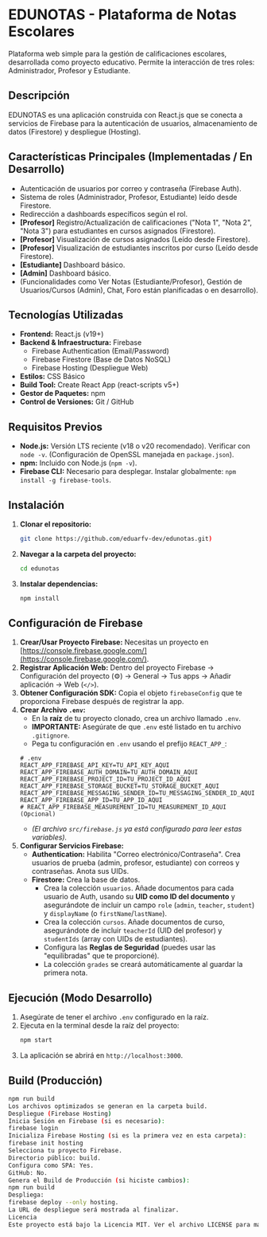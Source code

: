 # EDUNOTAS - Plataforma de Notas Escolares

Plataforma web simple para la gestión de calificaciones escolares, desarrollada como proyecto educativo. Permite la interacción de tres roles: Administrador, Profesor y Estudiante.

## Descripción

EDUNOTAS es una aplicación construida con React.js que se conecta a servicios de Firebase para la autenticación de usuarios, almacenamiento de datos (Firestore) y despliegue (Hosting).

## Características Principales (Implementadas / En Desarrollo)

*   Autenticación de usuarios por correo y contraseña (Firebase Auth).
*   Sistema de roles (Administrador, Profesor, Estudiante) leído desde Firestore.
*   Redirección a dashboards específicos según el rol.
*   **[Profesor]** Registro/Actualización de calificaciones ("Nota 1", "Nota 2", "Nota 3") para estudiantes en cursos asignados (Firestore).
*   **[Profesor]** Visualización de cursos asignados (Leído desde Firestore).
*   **[Profesor]** Visualización de estudiantes inscritos por curso (Leído desde Firestore).
*   **[Estudiante]** Dashboard básico.
*   **[Admin]** Dashboard básico.
*   (Funcionalidades como Ver Notas (Estudiante/Profesor), Gestión de Usuarios/Cursos (Admin), Chat, Foro están planificadas o en desarrollo).

## Tecnologías Utilizadas

*   **Frontend:** React.js (v19+)
*   **Backend & Infraestructura:** Firebase
    *   Firebase Authentication (Email/Password)
    *   Firebase Firestore (Base de Datos NoSQL)
    *   Firebase Hosting (Despliegue Web)
*   **Estilos:** CSS Básico
*   **Build Tool:** Create React App (react-scripts v5+)
*   **Gestor de Paquetes:** npm
*   **Control de Versiones:** Git / GitHub

## Requisitos Previos

*   **Node.js:** Versión LTS reciente (v18 o v20 recomendado). Verificar con `node -v`. (Configuración de OpenSSL manejada en `package.json`).
*   **npm:** Incluido con Node.js (`npm -v`).
*   **Firebase CLI:** Necesario para desplegar. Instalar globalmente: `npm install -g firebase-tools`.

## Instalación

1.  **Clonar el repositorio:**
    ```bash
    git clone https://github.com/eduarfv-dev/edunotas.git)
    ```
2.  **Navegar a la carpeta del proyecto:**
    ```bash
    cd edunotas 
    ```
3.  **Instalar dependencias:**
    ```bash
    npm install
    ```

## Configuración de Firebase

1.  **Crear/Usar Proyecto Firebase:** Necesitas un proyecto en [https://console.firebase.google.com/](https://console.firebase.google.com/).
2.  **Registrar Aplicación Web:** Dentro del proyecto Firebase -> Configuración del proyecto (⚙️) -> General -> Tus apps -> Añadir aplicación -> Web (`</>`).
3.  **Obtener Configuración SDK:** Copia el objeto `firebaseConfig` que te proporciona Firebase después de registrar la app.
4.  **Crear Archivo `.env`:**
    *   En la **raíz** de tu proyecto clonado, crea un archivo llamado `.env`.
    *   **IMPORTANTE:** Asegúrate de que `.env` esté listado en tu archivo `.gitignore`.
    *   Pega tu configuración en `.env` usando el prefijo `REACT_APP_`:
      ```plaintext
      # .env
      REACT_APP_FIREBASE_API_KEY=TU_API_KEY_AQUI
      REACT_APP_FIREBASE_AUTH_DOMAIN=TU_AUTH_DOMAIN_AQUI
      REACT_APP_FIREBASE_PROJECT_ID=TU_PROJECT_ID_AQUI
      REACT_APP_FIREBASE_STORAGE_BUCKET=TU_STORAGE_BUCKET_AQUI
      REACT_APP_FIREBASE_MESSAGING_SENDER_ID=TU_MESSAGING_SENDER_ID_AQUI
      REACT_APP_FIREBASE_APP_ID=TU_APP_ID_AQUI
      # REACT_APP_FIREBASE_MEASUREMENT_ID=TU_MEASUREMENT_ID_AQUI (Opcional)
      ```
    *   *(El archivo `src/firebase.js` ya está configurado para leer estas variables).*
5.  **Configurar Servicios Firebase:**
    *   **Authentication:** Habilita "Correo electrónico/Contraseña". Crea usuarios de prueba (admin, profesor, estudiante) con correos y contraseñas. Anota sus UIDs.
    *   **Firestore:** Crea la base de datos.
        *   Crea la colección `usuarios`. Añade documentos para cada usuario de Auth, usando su **UID como ID del documento** y asegurándote de incluir un campo `role` (`admin`, `teacher`, `student`) y `displayName` (o `firstName`/`lastName`).
        *   Crea la colección `cursos`. Añade documentos de curso, asegurándote de incluir `teacherId` (UID del profesor) y `studentIds` (array con UIDs de estudiantes).
        *   Configura las **Reglas de Seguridad** (puedes usar las "equilibradas" que te proporcioné).
        *   La colección `grades` se creará automáticamente al guardar la primera nota.

## Ejecución (Modo Desarrollo)

1.  Asegúrate de tener el archivo `.env` configurado en la raíz.
2.  Ejecuta en la terminal desde la raíz del proyecto:
    ```bash
    npm start
    ```
3.  La aplicación se abrirá en `http://localhost:3000`.

## Build (Producción)

```bash
npm run build
Los archivos optimizados se generan en la carpeta build.
Despliegue (Firebase Hosting)
Inicia Sesión en Firebase (si es necesario):
firebase login
Inicializa Firebase Hosting (si es la primera vez en esta carpeta):
firebase init hosting
Selecciona tu proyecto Firebase.
Directorio público: build.
Configura como SPA: Yes.
GitHub: No.
Genera el Build de Producción (si hiciste cambios):
npm run build
Despliega:
firebase deploy --only hosting.
La URL de despliegue será mostrada al finalizar.
Licencia
Este proyecto está bajo la Licencia MIT. Ver el archivo LICENSE para más detalles.